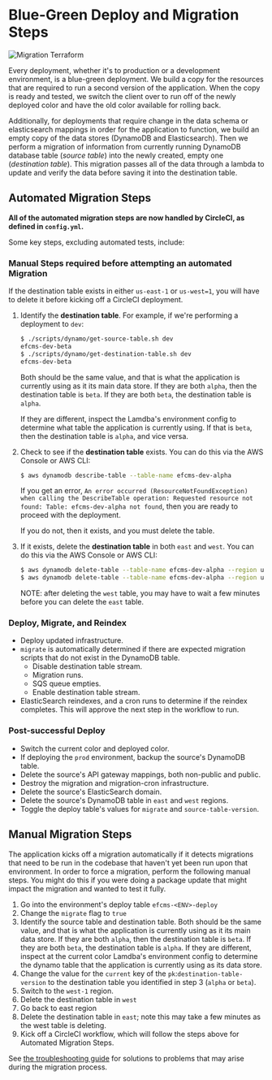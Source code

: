 # Blue-Green Deploy and Migration Steps

![Migration Terraform](https://user-images.githubusercontent.com/1868782/117465361-9f83e400-af1f-11eb-8844-b14fefa2c3d2.png)

Every deployment, whether it's to production or a development environment, is a blue-green deployment. We build a copy for the resources that are required to run a second version of the application. When the copy is ready and tested, we switch the client over to run off of the newly deployed color and have the old color available for rolling back.

Additionally, for deployments that require change in the data schema or elasticsearch mappings in order for the application to function, we build an empty copy of the data stores (DynamoDB and Elasticsearch). Then we perform a migration of information from currently running DynamoDB database table (*source table*) into the newly created, empty one (*destination table*). This migration passes all of the data through a lambda to update and verify the data before saving it into the destination table.

## Automated Migration Steps

**All of the automated migration steps are now handled by CircleCI, as defined in `config.yml`.**

Some key steps, excluding automated tests, include:

### Manual Steps required before attempting an automated Migration

If the destination table exists in either `us-east-1` or `us-west=1`, you will have to delete it before kicking off a CircleCI deployment.

1. Identify the **destination table**. For example, if we're performing a deployment to `dev`:

    ```bash
    $ ./scripts/dynamo/get-source-table.sh dev
    efcms-dev-beta
    $ ./scripts/dynamo/get-destination-table.sh dev
    efcms-dev-beta
    ```

    Both should be the same value, and that is what the application is currently using as it its main data store. If they are both `alpha`, then the destination table is `beta`. If they are both `beta`, the destination table is `alpha`.

    If they are different, inspect the Lamdba's environment config to determine what table the application is currently using. If that is `beta`, then the destination table is `alpha`, and vice versa.

2. Check to see if the **destination table** exists. You can do this via the AWS Console or AWS CLI:

    ```bash
    $ aws dynamodb describe-table --table-name efcms-dev-alpha
    ```

    If you get an error, `An error occurred (ResourceNotFoundException) when calling the DescribeTable operation: Requested resource not found: Table: efcms-dev-alpha not found`, then you are ready to proceed with the deployment.

    If you do not, then it exists, and you must delete the table.

3. If it exists, delete the **destination table** in both `east` and `west`. You can do this via the AWS Console or AWS CLI:

    ```bash
    $ aws dynamodb delete-table --table-name efcms-dev-alpha --region us-west-1
    $ aws dynamodb delete-table --table-name efcms-dev-alpha --region us-east-1
    ```

    NOTE: after deleting the `west` table, you may have to wait a few minutes before you can delete the `east` table.

### Deploy, Migrate, and Reindex

- Deploy updated infrastructure.
- `migrate` is automatically determined if there are expected migration scripts that do not exist in the DynamoDB table.
  - Disable destination table stream.
  - Migration runs.
  - SQS queue empties.
  - Enable destination table stream.
- ElasticSearch reindexes, and a cron runs to determine if the reindex completes. This will approve the next step in the workflow to run.

### Post-successful Deploy

- Switch the current color and deployed color.
- If deploying the `prod` environment, backup the source's DynamoDB table.
- Delete the source's API gateway mappings, both non-public and public.
- Destroy the migration and migration-cron infrastructure.
- Delete the source's ElasticSearch domain.
- Delete the source's DynamoDB table in `east` and `west` regions.
- Toggle the deploy table's values for `migrate` and `source-table-version`.

## Manual Migration Steps

The application kicks off a migration automatically if it detects migrations that need to be run in the codebase that haven't yet been run upon that environment. In order to force a migration, perform the following manual steps. You might do this if you were doing a package update that might impact the migration and wanted to test it fully.

1. Go into the environment's deploy table `efcms-<ENV>-deploy`
2. Change the `migrate` flag to `true`
3. Identify the source table and destination table. Both should be the same value, and that is what the application is currently using as it its main data store. If they are both `alpha`, then the destination table is `beta`. If they are both `beta`, the destination table is `alpha`. If they are different, inspect at the current color Lamdba's environment config to determine the dynamo table that the application is currently using as its data store.
4. Change the value for the `current` key of the `pk`:`destination-table-version` to the destination table you identified in step 3 (`alpha` or `beta`).
5. Switch to the `west-1` region.
6. Delete the destination table in `west`
7. Go back to east region
8. Delete the destination table in `east`; note this may take a few minutes as the west table is deleting.
9. Kick off a CircleCI workflow, which will follow the steps above for Automated Migration Steps.

See [the troubleshooting guide](TROUBLESHOOTING.md) for solutions to problems that may arise during the migration process.

